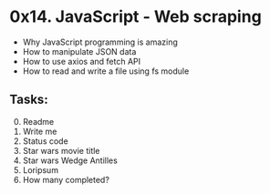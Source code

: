 # 0x14. JavaScript - Web scraping

- Why JavaScript programming is amazing
- How to manipulate JSON data
- How to use axios and fetch API
- How to read and write a file using fs module

## Tasks:

0. Readme
1. Write me
2. Status code
3. Star wars movie title
4. Star wars Wedge Antilles
5. Loripsum
6. How many completed?
